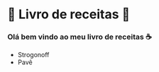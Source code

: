 # :cookie: Livro de receitas :cookie:



### Olá bem vindo ao meu livro de receitas :coffee:

- Strogonoff
- Pavê
